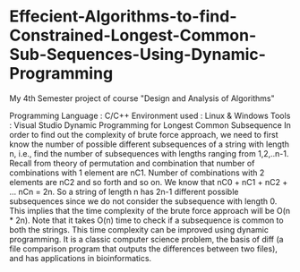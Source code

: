 # Effecient-Algorithms-to-find-Constrained-Longest-Common-Sub-Sequences-Using-Dynamic-Programming
My 4th Semester project of course "Design and Analysis of Algorithms" 

Programming Language : C/C++
Environment used : Linux & Windows 
Tools : Visual Studio 
                                                          Dynamic Programming for Longest Common Subsequence 
In order to find out the complexity of brute force approach, we need to first know the number of possible different subsequences of a string with length n, i.e., find the number of subsequences with lengths ranging from 1,2,..n-1. Recall from theory of permutation and combination that number of combinations with 1 element are nC1. Number of combinations with 2 elements are nC2 and so forth and so on. We know that nC0 + nC1 + nC2 + … nCn = 2n. So a string of length n has 2n-1 different possible subsequences since we do not consider the subsequence with length 0. This implies that the time complexity of the brute force approach will be O(n * 2n). Note that it takes O(n) time to check if a subsequence is common to both the strings. This time complexity can be improved using dynamic programming. It is a classic computer science problem, the basis of diff (a file comparison program that outputs the differences between two files), and has applications in bioinformatics.

